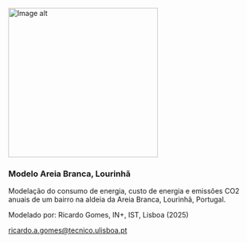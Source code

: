 <br />
<img
  src="https://i.imgur.com/HDNejB9.jpeg"
  alt="Image alt"
  width="300px"
/>

### Modelo Areia Branca, Lourinhã

Modelação do consumo de energia, custo de energia e emissões CO2 anuais de um bairro na aldeia da Areia Branca, Lourinhã, Portugal. 

Modelado por: Ricardo Gomes, IN+, IST, Lisboa (2025)

ricardo.a.gomes@tecnico.ulisboa.pt




